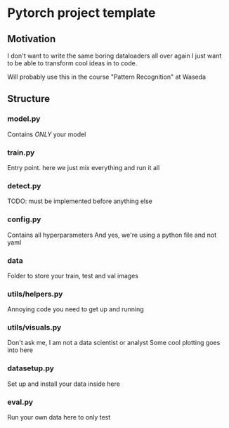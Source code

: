 # Pytorch project template 


## Motivation

I don't want to write the same boring dataloaders all over again
I just want to be able to transform cool ideas in to code. 

Will probably use this in the course "Pattern Recognition" at Waseda 

## Structure

### model.py

Contains *ONLY* your model


### train.py

Entry point. here we just mix everything and run it all 


### detect.py

TODO: must be implemented before anything else 

### config.py

Contains all hyperparameters
And yes, we're using a python file and not yaml 

### data 

Folder to store your train, test and val images

### utils/helpers.py

Annoying code you need to get up and running

### utils/visuals.py

Don't ask me, I am not a data scientist or analyst
Some cool plotting goes into here 

### datasetup.py

Set up and install your data inside here

### eval.py

Run your own data here to only test
